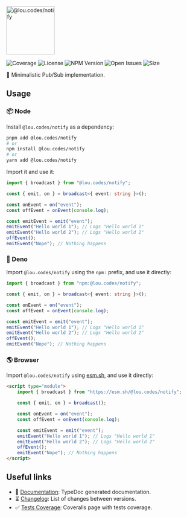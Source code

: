 <img id="logo" alt="@lou.codes/notify" src="https://lou.codes/logos/lou_codes_notify.svg" height="128" />

![Coverage][coverage-badge] ![License][license-badge]
![NPM Version][npm-version-badge] ![Open Issues][open-issues-badge]
![Size][size-badge]

📣 Minimalistic Pub/Sub implementation.

## Usage

### 📦 Node

Install `@lou.codes/notify` as a dependency:

```bash
pnpm add @lou.codes/notify
# or
npm install @lou.codes/notify
# or
yarn add @lou.codes/notify
```

Import it and use it:

```typescript
import { broadcast } from "@lou.codes/notify";

const { emit, on } = broadcast<{ event: string }>();

const onEvent = on("event");
const offEvent = onEvent(console.log);

const emitEvent = emit("event");
emitEvent("Hello world 1"); // Logs "Hello world 1"
emitEvent("Hello world 2"); // Logs "Hello world 2"
offEvent();
emitEvent("Nope"); // Nothing happens
```

### 🦕 Deno

Import `@lou.codes/notify` using the `npm:` prefix, and use it directly:

```typescript
import { broadcast } from "npm:@lou.codes/notify";

const { emit, on } = broadcast<{ event: string }>();

const onEvent = on("event");
const offEvent = onEvent(console.log);

const emitEvent = emit("event");
emitEvent("Hello world 1"); // Logs "Hello world 1"
emitEvent("Hello world 2"); // Logs "Hello world 2"
offEvent();
emitEvent("Nope"); // Nothing happens
```

### 🌎 Browser

Import `@lou.codes/notify` using [esm.sh][esm.sh], and use it directly:

```html
<script type="module">
	import { broadcast } from "https://esm.sh/@lou.codes/notify";

	const { emit, on } = broadcast();

	const onEvent = on("event");
	const offEvent = onEvent(console.log);

	const emitEvent = emit("event");
	emitEvent("Hello world 1"); // Logs "Hello world 1"
	emitEvent("Hello world 2"); // Logs "Hello world 2"
	offEvent();
	emitEvent("Nope"); // Nothing happens
</script>
```

## Useful links

-   📝 [Documentation][documentation]: TypeDoc generated documentation.
-   ⏳ [Changelog][changelog]: List of changes between versions.
-   ✅ [Tests Coverage][coverage]: Coveralls page with tests coverage.

<!-- Reference -->

[changelog]:
	https://github.com/loucyx/lou.codes/blob/main/packages/@lou.codes/notify/CHANGELOG.md
[coverage-badge]:
	https://img.shields.io/coveralls/github/loucyx/lou.codes.svg?labelColor=666&color=0a8
[coverage]: https://coveralls.io/github/loucyx/lou.codes
[documentation]: https://lou.codes/libraries/lou_codes_notify/
[esm.sh]: https://esm.sh
[license-badge]:
	https://img.shields.io/npm/l/@lou.codes/notify.svg?labelColor=666&color=0a8
[npm-version-badge]:
	https://img.shields.io/npm/v/@lou.codes/notify.svg?labelColor=666&color=0a8
[open-issues-badge]:
	https://img.shields.io/github/issues/loucyx/lou.codes.svg?labelColor=666&color=0a8
[size-badge]:
	https://img.shields.io/badge/dynamic/json?label=size&labelColor=666&color=0a8&suffix=KiB&query=%24.size&url=https%3A%2F%2Fraw.githubusercontent.com%2Floucyx%2Flou.codes%2Fmain%2Fpackages%2F%40lou.codes%2Fnotify%2Fpackage.json
[lou.codes]: https://lou.codes
